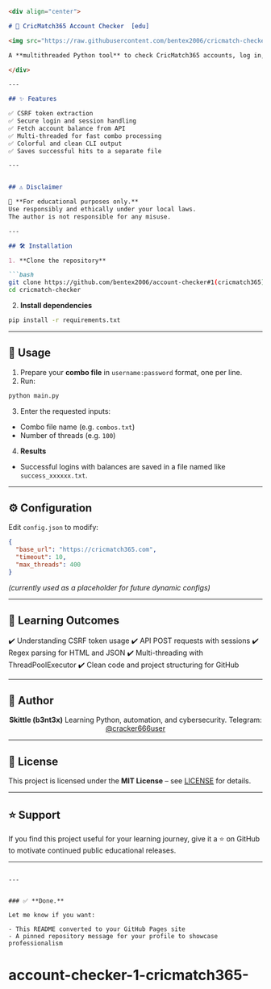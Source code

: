 

````markdown
<div align="center">

# 🎯 CricMatch365 Account Checker  [edu]

<img src="https://raw.githubusercontent.com/bentex2006/cricmatch-checker/main/docs/images/banner.png" alt="Project Banner" width="80%"/>

A **multithreaded Python tool** to check CricMatch365 accounts, log in, and fetch balances efficiently.

</div>

---

## ✨ Features

✅ CSRF token extraction  
✅ Secure login and session handling  
✅ Fetch account balance from API  
✅ Multi-threaded for fast combo processing  
✅ Colorful and clean CLI output  
✅ Saves successful hits to a separate file

---


## ⚠️ Disclaimer

🔴 **For educational purposes only.**  
Use responsibly and ethically under your local laws.  
The author is not responsible for any misuse.

---

## 🛠 Installation

1. **Clone the repository**

```bash
git clone https://github.com/bentex2006/account-checker#1(cricmatch365).git
cd cricmatch-checker
````

2. **Install dependencies**

```bash
pip install -r requirements.txt
```

---

## 🚀 Usage

1. Prepare your **combo file** in `username:password` format, one per line.
2. Run:

```bash
python main.py
```

3. Enter the requested inputs:

* Combo file name (e.g. `combos.txt`)
* Number of threads (e.g. `100`)

4. **Results**

* Successful logins with balances are saved in a file named like `success_xxxxxx.txt`.

---

## ⚙️ Configuration

Edit `config.json` to modify:

```json
{
  "base_url": "https://cricmatch365.com",
  "timeout": 10,
  "max_threads": 400
}
```

*(currently used as a placeholder for future dynamic configs)*

---

## 🧠 Learning Outcomes

✔️ Understanding CSRF token usage
✔️ API POST requests with sessions
✔️ Regex parsing for HTML and JSON
✔️ Multi-threading with ThreadPoolExecutor
✔️ Clean code and project structuring for GitHub

---

## 👤 Author

<div align="center">

**Skittle (b3nt3x)**
Learning Python, automation, and cybersecurity.
Telegram: [@cracker666user](linktr.ee/mrbentex)

</div>

---

## 📄 License

This project is licensed under the **MIT License** – see [LICENSE](LICENSE) for details.

---

## ⭐ Support

If you find this project useful for your learning journey, give it a ⭐ on GitHub to motivate continued public educational releases.

---

```

---


### ✅ **Done.**

Let me know if you want:
  
- This README converted to your GitHub Pages site  
- A pinned repository message for your profile to showcase professionalism
```
# account-checker-1-cricmatch365-
